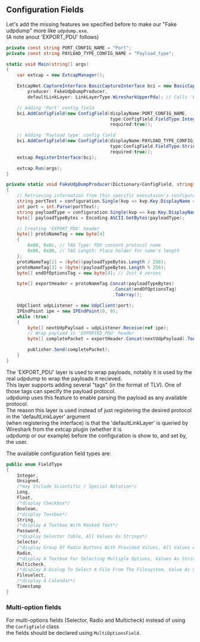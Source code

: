 ## Configuration Fields

Let's add the missing features we specified before to make our "Fake udpdump" more like `udpdump.exe`.  
(A note anout 'EXPORT_PDU' follows)
```C#
private const string PORT_CONFIG_NAME = "Port";
private const string PAYLOAD_TYPE_CONFIG_NAME = "Payload_type";

static void Main(string[] args)
{
    var extcap = new ExtcapManager();

    ExtcapNet.CaptureInterface.BasicCaptureInterface bci = new BasicCaptureInterface(displayName: "Fake udpdump",
        producer: FakeUdpDumpProducer,
        defaultLinkLayer: LinkLayerType.WiresharkUpperPdu); // Calls 'EXPORTED_PDU' dissector

    // Adding 'Port' config field
    bci.AddConfigField(new ConfigField(displayName:PORT_CONFIG_NAME, 
                                       type:ConfigField.FieldType.Integer, 
                                       required:true));

    // Adding 'Payload type' config field
    bci.AddConfigField(new ConfigField(displayName:PAYLOAD_TYPE_CONFIG_NAME, 
                                       type:ConfigField.FieldType.String, 
                                       required:true));
    extcap.RegisterInterface(bci);

    extcap.Run(args);
}

private static void FakeUdpDumpProducer(Dictionary<ConfigField, string> configuration, IPacketsPublisher publisher)
{
    // Retrieving information from this specific executaion's configuration
    string portText = configuration.Single(kvp => kvp.Key.DisplayName == PORT_CONFIG_NAME).Value;
    int port = int.Parse(portText);
    string payloadType = configuration.Single(kvp => kvp.Key.DisplayName == PAYLOAD_TYPE_CONFIG_NAME).Value;
    byte[] payloadTypeBytes = Encoding.ASCII.GetBytes(payloadType);

    // Creating 'EXPORT_PDU' header
    byte[] protoNameTag = new byte[4]
    {
        0x00, 0x0c, // TAG Type: PDU content protocol name
        0x00, 0x00, // TAG Length: Place holder for name's length
    };
    protoNameTag[2] = (byte)(payloadTypeBytes.Length / 256);
    protoNameTag[3] = (byte)(payloadTypeBytes.Length % 256);
    byte[] endOfOptionsTag = new byte[4]; // Just 4 zeroes

    byte[] exportHeader = protoNameTag.Concat(payloadTypeBytes)
                                        .Concat(endOfOptionsTag)
                                        .ToArray();

    UdpClient udpListener = new UdpClient(port);
    IPEndPoint ipe = new IPEndPoint(0, 0);
    while (true)
    {
        byte[] nextUdpPayload = udpListener.Receive(ref ipe);
        // Wrap payload in 'EXPORTED_PDU' header
        byte[] completePacket = exportHeader.Concat(nextUdpPayload).ToArray();

        publisher.Send(completePacket);
    }
}
```

The 'EXPORT_PDU' layer is used to wrap payloads, notably it is used by the real udpdump to wrap the payloads it recieved.  
This layer supports adding several "tags" (in the format of TLV). One of those tags can specify the payload protocol.  
udpdump uses this feature to enable parsing the payload as any available protocol.  
The reason this layer is used instead of just registering the desired protocol in the 'defaultLinkLayer' argument  
(when registering the interface) is that the 'defaultLinkLayer' is queried by Wireshark from the extcap plugin (whether it is  
udpdump or our example) before the configuration is show to, and set by, the user.

The available configuration field types are:
```C#
public enum FieldType
{
    Integer,
    Unsigned,
    /*may Include Scientific / Special Notation*/
    Long,
    Float,
    /*display Checkbox*/
    Boolean,
    /*display Textbox*/
    String,
    /*display A Textbox With Masked Text*/
    Password,
    /*display Selector Table, All Values As Strings*/
    Selector,
    /*display Group Of Radio Buttons With Provided Values, All Values As Strings*/
    Radio,
    /*display A Textbox For Selecting Multiple Options, Values As Strings*/
    Multicheck,
    /*display A Dialog To Select A File From The Filesystem, Value As String*/
    Fileselect,
    /*display A Calendar*/
    Timestamp
}
```

### Multi-option fields
For multi-options fields (Selector, Radio and Multicheck) instead of using the `ConfigField` class  
the fields should be declared using `MultiOptionsField`.
